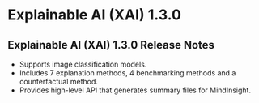 # Explainable AI (XAI) 1.3.0

## Explainable AI (XAI) 1.3.0 Release Notes

* Supports image classification models.
* Includes 7 explanation methods, 4 benchmarking methods and a counterfactual method.
* Provides high-level API that generates summary files for MindInsight.
